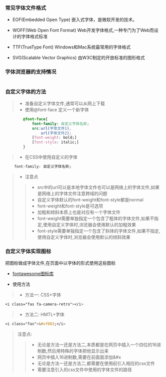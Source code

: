 ### 常见字体文件格式
* EOF(Embedded Open Type) 嵌入式字体，是微软开发的技术。

* WOFF(Web Open Font Format) Web开发字体格式,一种专门为了Web而设计的字体格式标准

* TTF(TrueType Font) Windows和Mac系统最常用的字体格式

* SVG(Scalable Vector Graphics) 由W3C制定的开放标准的图形格式

### 字体浏览器的支持情况
<img src="img/018-1.png" alt="">


### 自定义字体的方法

> * 准备自定义字体文件,通常可以从网上下载
> * 使用@font-face 定义一个新字体
```css
        @font-face{
            font-family: 自定义字体名称;
            src:url(字体文件1),
                url(字体文件2);
            [font-weight: bold;]
            [font-style: italic;]    
        }
```
> * 在CSS中使用自定义的字体
```css
    font-family: 自定义字体名称;   
```

> * 注意点
>> * src中的url可以是本地字体文件也可以是网络上的字体文件,如果是网络上的字体文件注意跨域的问题
>> * 自定义字体默认的font-weight和font-style都是normal
>> * font-weight和font-style是可选项
>> * 加粗和倾斜本质上也是对应有一个字体文件
>> * font-weight需要单独指定一个包含了粗体的字体文件,如果不指定,使用自定义字体时,浏览器会使用默认的加粗效果
>> * font-style需要单独指定一个包含了斜体的字体文件,如果不指定,使用自定义字体时,浏览器会使用默认的倾斜效果

### 自定义字体实现图标
把图标做成字体文件,在页面中以字体的形式使用这些图标

* [fontawesome图标库](https://fontawesome.com/)

* 使用方法

> * 方法一: CSS+字体
>
```css
<i class="fas fa-camera-retro"></i> 
```
> 
> * 方法二: HMTL+字体
```css
<i class="fas">&#xf083;</i>
```
> 注意点:
>> * 无论是方法一还是方法二,本质都是在网页中插入一个四位的16进制数,然后用特殊的字体把他显示出来
>> * 网页中插入16进制数,需要在前面面添加&#x
>> * 无论是方法一还是方法二,都需要在使用前引入相应的css文件
>> * 需要注意引入的css文件中使用的字体文件的路径

